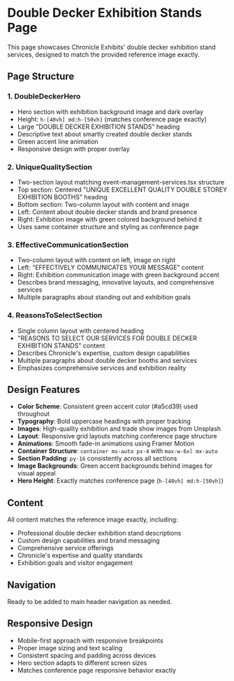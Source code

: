 # Double Decker Exhibition Stands Page

This page showcases Chronicle Exhibits' double decker exhibition stand services, designed to match the provided reference image exactly.

## Page Structure

### 1. DoubleDeckerHero
- Hero section with exhibition background image and dark overlay
- Height: `h-[40vh] md:h-[50vh]` (matches conference page exactly)
- Large "DOUBLE DECKER EXHIBITION STANDS" heading
- Descriptive text about smartly created double decker stands
- Green accent line animation
- Responsive design with proper overlay

### 2. UniqueQualitySection
- Two-section layout matching event-management-services.tsx structure
- Top section: Centered "UNIQUE EXCELLENT QUALITY DOUBLE STOREY EXHIBITION BOOTHS" heading
- Bottom section: Two-column layout with content and image
- Left: Content about double decker stands and brand presence
- Right: Exhibition image with green colored background behind it
- Uses same container structure and styling as conference page

### 3. EffectiveCommunicationSection
- Two-column layout with content on left, image on right
- Left: "EFFECTIVELY COMMUNICATES YOUR MESSAGE" content
- Right: Exhibition communication image with green background accent
- Describes brand messaging, innovative layouts, and comprehensive services
- Multiple paragraphs about standing out and exhibition goals

### 4. ReasonsToSelectSection
- Single column layout with centered heading
- "REASONS TO SELECT OUR SERVICES FOR DOUBLE DECKER EXHIBITION STANDS" content
- Describes Chronicle's expertise, custom design capabilities
- Multiple paragraphs about double decker booths and services
- Emphasizes comprehensive services and exhibition reality

## Design Features

- **Color Scheme**: Consistent green accent color (#a5cd39) used throughout
- **Typography**: Bold uppercase headings with proper tracking
- **Images**: High-quality exhibition and trade show images from Unsplash
- **Layout**: Responsive grid layouts matching conference page structure
- **Animations**: Smooth fade-in animations using Framer Motion
- **Container Structure**: `container mx-auto px-4` with `max-w-6xl mx-auto`
- **Section Padding**: `py-16` consistently across all sections
- **Image Backgrounds**: Green accent backgrounds behind images for visual appeal
- **Hero Height**: Exactly matches conference page (`h-[40vh] md:h-[50vh]`)

## Content

All content matches the reference image exactly, including:
- Professional double decker exhibition stand descriptions
- Custom design capabilities and brand messaging
- Comprehensive service offerings
- Chronicle's expertise and quality standards
- Exhibition goals and visitor engagement

## Navigation

Ready to be added to main header navigation as needed.

## Responsive Design

- Mobile-first approach with responsive breakpoints
- Proper image sizing and text scaling
- Consistent spacing and padding across devices
- Hero section adapts to different screen sizes
- Matches conference page responsive behavior exactly
